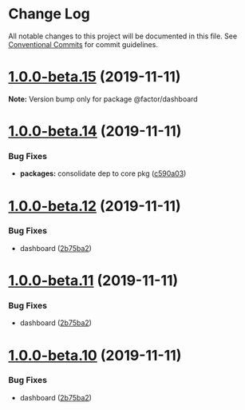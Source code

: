 # Change Log

All notable changes to this project will be documented in this file.
See [Conventional Commits](https://conventionalcommits.org) for commit guidelines.

# [1.0.0-beta.15](https://github.com/fiction-com/factor/compare/v1.0.0-beta.14...v1.0.0-beta.15) (2019-11-11)

**Note:** Version bump only for package @factor/dashboard





# [1.0.0-beta.14](https://github.com/fiction-com/factor/compare/v1.0.0-beta.13...v1.0.0-beta.14) (2019-11-11)


### Bug Fixes

* **packages:** consolidate dep to core pkg ([c590a03](https://github.com/fiction-com/factor/commit/c590a03809bba7c9333f1a2ced4431dc26eba82f))





# [1.0.0-beta.12](https://github.com/fiction-com/factor/compare/v1.0.0-beta.9...v1.0.0-beta.12) (2019-11-11)


### Bug Fixes

* dashboard ([2b75ba2](https://github.com/fiction-com/factor/commit/2b75ba224f0d3c310960d2ae72ff61a82124a90b))





# [1.0.0-beta.11](https://github.com/fiction-com/factor/compare/v1.0.0-beta.9...v1.0.0-beta.11) (2019-11-11)


### Bug Fixes

* dashboard ([2b75ba2](https://github.com/fiction-com/factor/commit/2b75ba224f0d3c310960d2ae72ff61a82124a90b))





# [1.0.0-beta.10](https://github.com/fiction-com/factor/compare/v1.0.0-beta.9...v1.0.0-beta.10) (2019-11-11)


### Bug Fixes

* dashboard ([2b75ba2](https://github.com/fiction-com/factor/commit/2b75ba224f0d3c310960d2ae72ff61a82124a90b))

